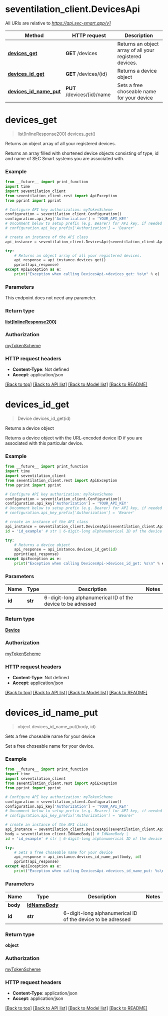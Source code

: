 # seventilation_client.DevicesApi

All URIs are relative to *https://api.sec-smart.app/v1*

Method | HTTP request | Description
------------- | ------------- | -------------
[**devices_get**](DevicesApi.md#devices_get) | **GET** /devices | Returns an object array of all your registered devices.
[**devices_id_get**](DevicesApi.md#devices_id_get) | **GET** /devices/{id} | Returns a device object
[**devices_id_name_put**](DevicesApi.md#devices_id_name_put) | **PUT** /devices/{id}/name | Sets a free choseable name for your device

# **devices_get**
> list[InlineResponse200] devices_get()

Returns an object array of all your registered devices.

Returns an array filled with shortened device objects consisting of type, id and name of SEC Smart systems you are associated with.

### Example
```python
from __future__ import print_function
import time
import seventilation_client
from seventilation_client.rest import ApiException
from pprint import pprint

# Configure API key authorization: myTokenScheme
configuration = seventilation_client.Configuration()
configuration.api_key['Authorization'] = 'YOUR_API_KEY'
# Uncomment below to setup prefix (e.g. Bearer) for API key, if needed
# configuration.api_key_prefix['Authorization'] = 'Bearer'

# create an instance of the API class
api_instance = seventilation_client.DevicesApi(seventilation_client.ApiClient(configuration))

try:
    # Returns an object array of all your registered devices.
    api_response = api_instance.devices_get()
    pprint(api_response)
except ApiException as e:
    print("Exception when calling DevicesApi->devices_get: %s\n" % e)
```

### Parameters
This endpoint does not need any parameter.

### Return type

[**list[InlineResponse200]**](InlineResponse200.md)

### Authorization

[myTokenScheme](../README.md#myTokenScheme)

### HTTP request headers

 - **Content-Type**: Not defined
 - **Accept**: application/json

[[Back to top]](#) [[Back to API list]](../README.md#documentation-for-api-endpoints) [[Back to Model list]](../README.md#documentation-for-models) [[Back to README]](../README.md)

# **devices_id_get**
> Device devices_id_get(id)

Returns a device object

Returns a device object with the URL-encoded device ID if you are associated with this particular device.

### Example
```python
from __future__ import print_function
import time
import seventilation_client
from seventilation_client.rest import ApiException
from pprint import pprint

# Configure API key authorization: myTokenScheme
configuration = seventilation_client.Configuration()
configuration.api_key['Authorization'] = 'YOUR_API_KEY'
# Uncomment below to setup prefix (e.g. Bearer) for API key, if needed
# configuration.api_key_prefix['Authorization'] = 'Bearer'

# create an instance of the API class
api_instance = seventilation_client.DevicesApi(seventilation_client.ApiClient(configuration))
id = 'id_example' # str | 6-digit-long alphanumerical ID of the device to be adressed

try:
    # Returns a device object
    api_response = api_instance.devices_id_get(id)
    pprint(api_response)
except ApiException as e:
    print("Exception when calling DevicesApi->devices_id_get: %s\n" % e)
```

### Parameters

Name | Type | Description  | Notes
------------- | ------------- | ------------- | -------------
 **id** | **str**| 6-digit-long alphanumerical ID of the device to be adressed | 

### Return type

[**Device**](Device.md)

### Authorization

[myTokenScheme](../README.md#myTokenScheme)

### HTTP request headers

 - **Content-Type**: Not defined
 - **Accept**: application/json

[[Back to top]](#) [[Back to API list]](../README.md#documentation-for-api-endpoints) [[Back to Model list]](../README.md#documentation-for-models) [[Back to README]](../README.md)

# **devices_id_name_put**
> object devices_id_name_put(body, id)

Sets a free choseable name for your device

Set a free choseable name for your device.

### Example
```python
from __future__ import print_function
import time
import seventilation_client
from seventilation_client.rest import ApiException
from pprint import pprint

# Configure API key authorization: myTokenScheme
configuration = seventilation_client.Configuration()
configuration.api_key['Authorization'] = 'YOUR_API_KEY'
# Uncomment below to setup prefix (e.g. Bearer) for API key, if needed
# configuration.api_key_prefix['Authorization'] = 'Bearer'

# create an instance of the API class
api_instance = seventilation_client.DevicesApi(seventilation_client.ApiClient(configuration))
body = seventilation_client.IdNameBody() # IdNameBody | 
id = 'id_example' # str | 6-digit-long alphanumerical ID of the device to be adressed

try:
    # Sets a free choseable name for your device
    api_response = api_instance.devices_id_name_put(body, id)
    pprint(api_response)
except ApiException as e:
    print("Exception when calling DevicesApi->devices_id_name_put: %s\n" % e)
```

### Parameters

Name | Type | Description  | Notes
------------- | ------------- | ------------- | -------------
 **body** | [**IdNameBody**](IdNameBody.md)|  | 
 **id** | **str**| 6-digit-long alphanumerical ID of the device to be adressed | 

### Return type

**object**

### Authorization

[myTokenScheme](../README.md#myTokenScheme)

### HTTP request headers

 - **Content-Type**: application/json
 - **Accept**: application/json

[[Back to top]](#) [[Back to API list]](../README.md#documentation-for-api-endpoints) [[Back to Model list]](../README.md#documentation-for-models) [[Back to README]](../README.md)

